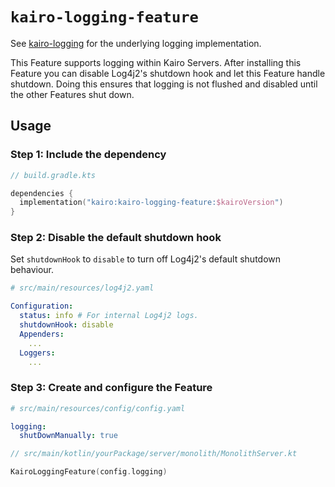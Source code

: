 # `kairo-logging-feature`

See [kairo-logging](../kairo-logging) for the underlying logging implementation.

This Feature supports logging within Kairo Servers.
After installing this Feature you can disable Log4j2's shutdown hook
and let this Feature handle shutdown.
Doing this ensures that logging is not flushed and disabled until the other Features shut down.

## Usage

### Step 1: Include the dependency

```kotlin
// build.gradle.kts

dependencies {
  implementation("kairo:kairo-logging-feature:$kairoVersion")
}
```

### Step 2: Disable the default shutdown hook

Set `shutdownHook` to `disable` to turn off Log4j2's default shutdown behaviour.

```yaml
# src/main/resources/log4j2.yaml

Configuration:
  status: info # For internal Log4j2 logs.
  shutdownHook: disable
  Appenders:
    ...
  Loggers:
    ...
```

### Step 3: Create and configure the Feature

```yaml
# src/main/resources/config/config.yaml

logging:
  shutDownManually: true
```

```kotlin
// src/main/kotlin/yourPackage/server/monolith/MonolithServer.kt

KairoLoggingFeature(config.logging)
```
